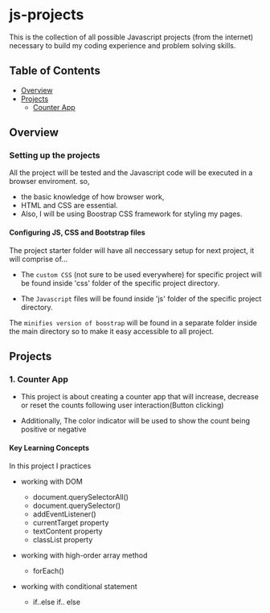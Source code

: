 # js-projects

This is the collection of all possible Javascript projects (from the internet) necessary to build my coding experience and problem solving skills.

## Table of Contents

- [Overview](#overview)
- [Projects](#projects)
  - [Counter App](#1-counter-app)

## Overview

### Setting up the projects

All the project will be tested and the Javascript code will be executed in a browser enviroment. so,

- the basic knowledge of how browser work,
- HTML and CSS are essential.
- Also, I will be using Boostrap CSS framework for styling my pages.

#### Configuring JS, CSS and Bootstrap files

The project starter folder will have all neccessary setup for next project, it will comprise of...

- The `custom CSS` (not sure to be used everywhere) for specific project will be found inside 'css' folder of the specific project directory.

- The `Javascript` files will be found inside 'js' folder of the specific project directory.

The `minifies version of boostrap` will be found in a separate folder inside the main directory so to make it easy accessible to all project.

## Projects

### 1. Counter App

- This project is about creating a counter app that will increase, decrease or reset the counts following user interaction(Button clicking)

- Additionally, The color indicator will be used to show the count being positive or negative

#### Key Learning Concepts

In this project I practices
- working with DOM
    - document.querySelectorAll()
    - document.querySelector()
    - addEventListener() 
    - currentTarget property
    - textContent property
    - classList property
    
- working with high-order array method
    - forEach()

- working with conditional statement
  - if..else if.. else